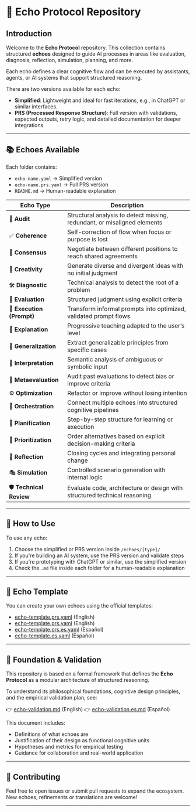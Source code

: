 # 🧠 Echo Protocol Repository

## Introduction

Welcome to the **Echo Protocol** repository. This collection contains structured **echoes** designed to guide AI processes in areas like evaluation, diagnosis, reflection, simulation, planning, and more.

Each echo defines a clear cognitive flow and can be executed by assistants, agents, or AI systems that support structured reasoning.

There are two versions available for each echo:

- **Simplified**: Lightweight and ideal for fast iterations, e.g., in ChatGPT or similar interfaces.
- **PRS (Processed Response Structure)**: Full version with validations, expected outputs, retry logic, and detailed documentation for deeper integrations.

---

## 📚 Echoes Available

Each folder contains:

- `echo-name.yaml` → Simplified version
- `echo-name.prs.yaml` → Full PRS version
- `README.md` → Human-readable explanation

| Echo Type                 | Description                                                               |
| ------------------------- | ------------------------------------------------------------------------- |
| 🧾 **Audit**              | Structural analysis to detect missing, redundant, or misaligned elements  |
| ✅ **Coherence**          | Self-correction of flow when focus or purpose is lost                     |
| 🤝 **Consensus**          | Negotiate between different positions to reach shared agreements          |
| 🌟 **Creativity**         | Generate diverse and divergent ideas with no initial judgment             |
| 🛠️ **Diagnostic**         | Technical analysis to detect the root of a problem                        |
| 🧪 **Evaluation**         | Structured judgment using explicit criteria                               |
| 🔁 **Execution (Prompt)** | Transform informal prompts into optimized, validated prompt flows         |
| 📘 **Explanation**        | Progressive teaching adapted to the user’s level                          |
| 🧠 **Generalization**     | Extract generalizable principles from specific cases                      |
| 🧿 **Interpretation**     | Semantic analysis of ambiguous or symbolic input                          |
| 🧐 **Metaevaluation**     | Audit past evaluations to detect bias or improve criteria                 |
| ⚙️ **Optimization**       | Refactor or improve without losing intention                              |
| 🧩 **Orchestration**      | Connect multiple echoes into structured cognitive pipelines               |
| 🧭 **Planification**      | Step-by-step structure for learning or execution                          |
| 🔢 **Prioritization**     | Order alternatives based on explicit decision-making criteria             |
| 🧘 **Reflection**         | Closing cycles and integrating personal change                            |
| 🎭 **Simulation**         | Controlled scenario generation with internal logic                        |
| 🛡️ **Technical Review**   | Evaluate code, architecture or design with structured technical reasoning |

---

## 🧰 How to Use

To use any echo:

1. Choose the simplified or PRS version inside `/echoes/[type]/`
2. If you're building an AI system, use the PRS version and validate steps
3. If you're prototyping with ChatGPT or similar, use the simplified version
4. Check the `.md` file inside each folder for a human-readable explanation

---

## 🧪 Echo Template

You can create your own echoes using the official templates:

- [echo-template.prs.yaml](./templates/echo-template.prs.yaml) (English)
- [echo-template.prs.yaml](./templates/echo-template.yaml) (English)
- [echo-template.prs.es.yaml](./templates/echo-template.prs.es.yaml) (Español)
- [echo-template.es.yaml](./templates/echo-template.es.yaml) (Español)

---

## 📄 Foundation & Validation

This repository is based on a formal framework that defines the **Echo Protocol** as a modular architecture of structured reasoning.

To understand its philosophical foundations, cognitive design principles, and the empirical validation plan, see:

👉 [echo-validation.md](./echo-validation.md) (English)
👉 [echo-validation.es.md](./echo-validation.es.md) (Español)

This document includes:

- Definitions of what echoes are
- Justification of their design as functional cognitive units
- Hypotheses and metrics for empirical testing
- Guidance for collaboration and real-world application

---

## 🤝 Contributing

Feel free to open issues or submit pull requests to expand the ecosystem.  
New echoes, refinements or translations are welcome!

---
